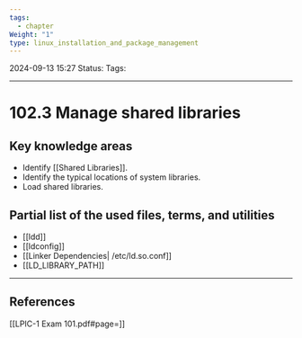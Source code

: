 ```yaml
---
tags:
  - chapter
Weight: "1"
type: linux_installation_and_package_management
---
```


2024-09-13 15:27
Status:
Tags:
___
# 102.3 Manage shared libraries

## Key knowledge areas

- Identify [[Shared Libraries]].
- Identify the typical locations of system libraries.
- Load shared libraries.

## Partial list of the used files, terms, and utilities

- [[ldd]]
- [[ldconfig]]
- [[Linker Dependencies| /etc/ld.so.conf]]
- [[LD_LIBRARY_PATH]]

___
## References
[[LPIC-1 Exam 101.pdf#page=]]